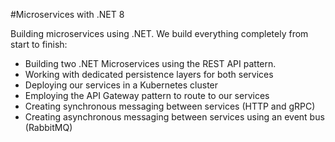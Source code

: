 #Microservices with .NET 8

Building microservices using .NET. We build everything completely from start to finish:

- Building two .NET Microservices using the REST API pattern.
- Working with dedicated persistence layers for both services
- Deploying our services in a Kubernetes cluster
- Employing the API Gateway pattern to route to our services
- Creating synchronous messaging between services (HTTP and gRPC)
- Creating asynchronous messaging between services using an event bus (RabbitMQ)
